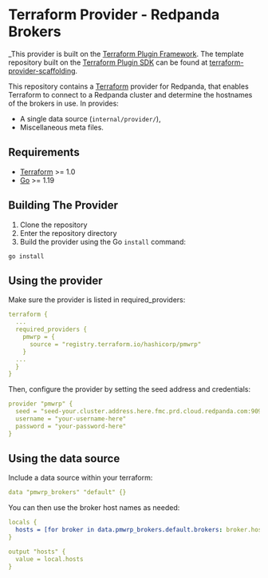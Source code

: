 # Terraform Provider - Redpanda Brokers

_This provider is built on the [Terraform Plugin Framework](https://github.com/hashicorp/terraform-plugin-framework). The template repository built on the [Terraform Plugin SDK](https://github.com/hashicorp/terraform-plugin-sdk) can be found at [terraform-provider-scaffolding](https://github.com/hashicorp/terraform-provider-scaffolding).

This repository contains a [Terraform](https://www.terraform.io) provider for Redpanda, that enables Terraform to connect to a Redpanda cluster and determine the hostnames of the brokers in use. In provides:

- A single data source (`internal/provider/`),
- Miscellaneous meta files.

## Requirements

- [Terraform](https://developer.hashicorp.com/terraform/downloads) >= 1.0
- [Go](https://golang.org/doc/install) >= 1.19

## Building The Provider

1. Clone the repository
2. Enter the repository directory
3. Build the provider using the Go `install` command:

```shell
go install
```

## Using the provider

Make sure the provider is listed in required_providers:

```yaml
terraform {
  ...
  required_providers {
    pmwrp = {
      source = "registry.terraform.io/hashicorp/pmwrp"
    }
  ...
  }
}
```

Then, configure the provider by setting the seed address and credentials:

```yaml
provider "pmwrp" {
  seed = "seed-your.cluster.address.here.fmc.prd.cloud.redpanda.com:9092"
  username = "your-username-here"
  password = "your-password-here"
}
```

## Using the data source

Include a data source within your terraform:

```yaml
data "pmwrp_brokers" "default" {}
```

You can then use the broker host names as needed:

```yaml
locals {
  hosts = [for broker in data.pmwrp_brokers.default.brokers: broker.host]
}

output "hosts" {
  value = local.hosts
}
```

